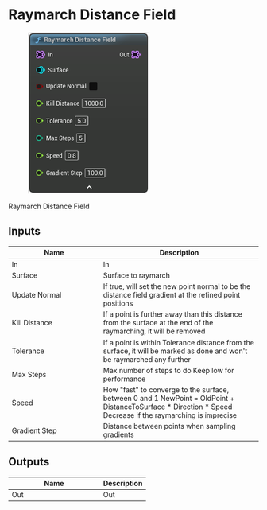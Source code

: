 # Raymarch Distance Field

<div align="left" data-full-width="false">

<figure><img src="../../../.gitbook/assets/Raymarch_Distance_Field.png" alt=""><figcaption></figcaption></figure>

</div>

Raymarch Distance Field

## Inputs

<table><thead><tr><th width="170">Name</th><th>Description</th></tr></thead><tbody><tr><td>In</td><td>In</td></tr><tr><td>Surface</td><td>Surface to raymarch</td></tr><tr><td>Update Normal</td><td>If true, will set the new point normal to be the distance field gradient at the refined point positions</td></tr><tr><td>Kill Distance</td><td>If a point is further away than this distance from the surface at the end of the raymarching, it will be removed</td></tr><tr><td>Tolerance</td><td>If a point is within Tolerance distance from the surface, it will be marked as done and won't be raymarched any further</td></tr><tr><td>Max Steps</td><td>Max number of steps to do Keep low for performance</td></tr><tr><td>Speed</td><td>How "fast" to converge to the surface, between 0 and 1 NewPoint = OldPoint + DistanceToSurface * Direction * Speed Decrease if the raymarching is imprecise</td></tr><tr><td>Gradient Step</td><td>Distance between points when sampling gradients</td></tr></tbody></table>

## Outputs

<table><thead><tr><th width="170">Name</th><th>Description</th></tr></thead><tbody><tr><td>Out</td><td>Out</td></tr></tbody></table>
